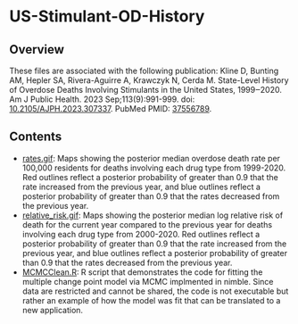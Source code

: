 # US-Stimulant-OD-History

## Overview

These files are associated with the following publication:
Kline D, Bunting AM, Hepler SA, Rivera-Aguirre A, Krawczyk N, Cerda M. State-Level History of Overdose Deaths Involving Stimulants in the United States, 1999‒2020. Am J Public Health. 2023 Sep;113(9):991-999. doi: [10.2105/AJPH.2023.307337](doi.org/10.2105/AJPH.2023.307337). PubMed PMID: [37556789](https://pubmed.ncbi.nlm.nih.gov/37556789/).

## Contents

* [rates.gif](../main/rates.gif): Maps showing the posterior median overdose death rate per 100,000 residents for deaths involving each drug type from 1999-2020.  Red outlines reflect a posterior probability of greater than 0.9 that the rate increased from the previous year, and blue outlines reflect a posterior probability of greater than 0.9 that the rates decreased from the previous year.
* [relative_risk.gif](../main/relative_risk.gif): Maps showing the posterior median log relative risk of death for the current year compared to the previous year for deaths involving each drug type from 2000-2020.  Red outlines reflect a posterior probability of greater than 0.9 that the rate increased from the previous year, and blue outlines reflect a posterior probability of greater than 0.9 that the rates decreased from the previous year.
* [MCMCClean.R](../main/MCMCClean.R): R script that demonstrates the code for fitting the multiple change point model via MCMC implmented in nimble. Since data are restricted and cannot be shared, the code is not executable but rather an example of how the model was fit that can be translated to a new application.
